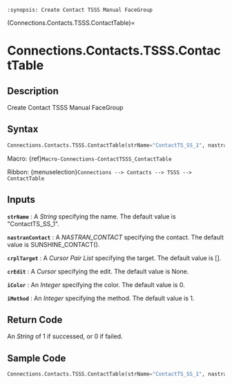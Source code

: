 ```{module} Connections.Contacts.TSSS.ContactTable()
:synopsis: Create Contact TSSS Manual FaceGroup
```

(Connections.Contacts.TSSS.ContactTable)=

# Connections.Contacts.TSSS.ContactTable

## Description

Create Contact TSSS Manual FaceGroup

## Syntax

```python
Connections.Contacts.TSSS.ContactTable(strName="ContactTS_SS_1", nastranContact=SUNSHINE_CONTACT(), crplTarget=[], crEdit=None, iColor=0, iMethod=1)
```

Macro: {ref}`Macro-Connections-ContactTSSS_ContactTable`

Ribbon: {menuselection}`Connections --> Contacts --> TSSS --> ContactTable`

## Inputs

**`strName`**
: A _String_ specifying the name. The default value is "ContactTS_SS_1".

**`nastranContact`**
: A _NASTRAN_CONTACT_ specifying the contact. The default value is SUNSHINE_CONTACT().

**`crplTarget`**
: A _Cursor Pair List_ specifying the target. The default value is [].

**`crEdit`**
: A _Cursor_ specifying the edit. The default value is None.

**`iColor`**
: An _Integer_ specifying the color. The default value is 0.

**`iMethod`**
: An _Integer_ specifying the method. The default value is 1.

## Return Code

An _String_ of 1 if successed, or 0 if failed.

## Sample Code

```python
Connections.Contacts.TSSS.ContactTable(strName="ContactTS_SS_1", nastranContact=SUNSHINE_CONTACT(), crplTarget=[], crEdit=None, iColor=0, iMethod=1)
```
